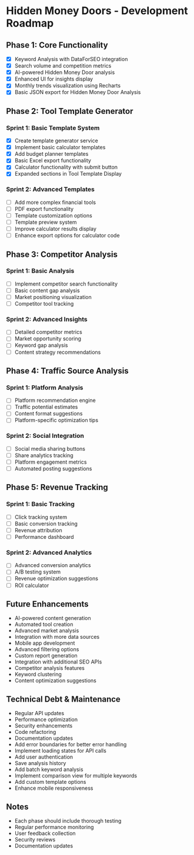 # Hidden Money Doors - Development Roadmap

## Phase 1: Core Functionality 
- [x] Keyword Analysis with DataForSEO integration
- [x] Search volume and competition metrics
- [x] AI-powered Hidden Money Door analysis
- [x] Enhanced UI for insights display
- [x] Monthly trends visualization using Recharts
- [x] Basic JSON export for Hidden Money Door Analysis

## Phase 2: Tool Template Generator 
### Sprint 1: Basic Template System
- [x] Create template generator service
- [x] Implement basic calculator templates
- [x] Add budget planner templates
- [x] Basic Excel export functionality
- [x] Calculator functionality with submit button
- [x] Expanded sections in Tool Template Display

### Sprint 2: Advanced Templates
- [ ] Add more complex financial tools
- [ ] PDF export functionality
- [ ] Template customization options
- [ ] Template preview system
- [ ] Improve calculator results display
- [ ] Enhance export options for calculator code

## Phase 3: Competitor Analysis 
### Sprint 1: Basic Analysis
- [ ] Implement competitor search functionality
- [ ] Basic content gap analysis
- [ ] Market positioning visualization
- [ ] Competitor tool tracking

### Sprint 2: Advanced Insights
- [ ] Detailed competitor metrics
- [ ] Market opportunity scoring
- [ ] Keyword gap analysis
- [ ] Content strategy recommendations

## Phase 4: Traffic Source Analysis 
### Sprint 1: Platform Analysis
- [ ] Platform recommendation engine
- [ ] Traffic potential estimates
- [ ] Content format suggestions
- [ ] Platform-specific optimization tips

### Sprint 2: Social Integration
- [ ] Social media sharing buttons
- [ ] Share analytics tracking
- [ ] Platform engagement metrics
- [ ] Automated posting suggestions

## Phase 5: Revenue Tracking 
### Sprint 1: Basic Tracking
- [ ] Click tracking system
- [ ] Basic conversion tracking
- [ ] Revenue attribution
- [ ] Performance dashboard

### Sprint 2: Advanced Analytics
- [ ] Advanced conversion analytics
- [ ] A/B testing system
- [ ] Revenue optimization suggestions
- [ ] ROI calculator

## Future Enhancements 
- AI-powered content generation
- Automated tool creation
- Advanced market analysis
- Integration with more data sources
- Mobile app development
- Advanced filtering options
- Custom report generation
- Integration with additional SEO APIs
- Competitor analysis features
- Keyword clustering
- Content optimization suggestions

## Technical Debt & Maintenance
- Regular API updates
- Performance optimization
- Security enhancements
- Code refactoring
- Documentation updates
- Add error boundaries for better error handling
- Implement loading states for API calls
- Add user authentication
- Save analysis history
- Add batch keyword analysis
- Implement comparison view for multiple keywords
- Add custom template options
- Enhance mobile responsiveness

## Notes
- Each phase should include thorough testing
- Regular performance monitoring
- User feedback collection
- Security reviews
- Documentation updates
